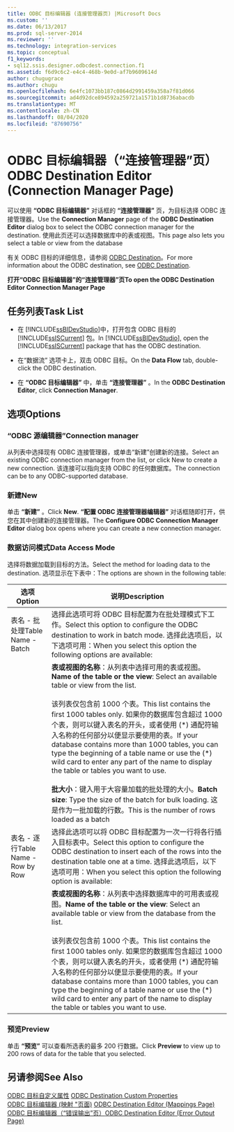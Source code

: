 ```yaml
---
title: ODBC 目标编辑器 (连接管理器页) |Microsoft Docs
ms.custom: ''
ms.date: 06/13/2017
ms.prod: sql-server-2014
ms.reviewer: ''
ms.technology: integration-services
ms.topic: conceptual
f1_keywords:
- sql12.ssis.designer.odbcdest.connection.f1
ms.assetid: f6d9c6c2-e4c4-468b-9e0d-af7b9609614d
author: chugugrace
ms.author: chugu
ms.openlocfilehash: 6e4fc1073bb187c0864d2991459a358a7f81d066
ms.sourcegitcommit: ad4d92dce894592a259721a1571b1d8736abacdb
ms.translationtype: MT
ms.contentlocale: zh-CN
ms.lasthandoff: 08/04/2020
ms.locfileid: "87690756"
---
```

# <a name="odbc-destination-editor-connection-manager-page"></a><span data-ttu-id="0cb84-102">ODBC 目标编辑器（“连接管理器”页）</span><span class="sxs-lookup"><span data-stu-id="0cb84-102">ODBC Destination Editor (Connection Manager Page)</span></span>
  <span data-ttu-id="0cb84-103">可以使用 **“ODBC 目标编辑器”** 对话框的 **“连接管理器”** 页，为目标选择 ODBC 连接管理器。</span><span class="sxs-lookup"><span data-stu-id="0cb84-103">Use the **Connection Manager** page of the **ODBC Destination Editor** dialog box to select the ODBC connection manager for the destination.</span></span> <span data-ttu-id="0cb84-104">使用此页还可以选择数据库中的表或视图。</span><span class="sxs-lookup"><span data-stu-id="0cb84-104">This page also lets you select a table or view from the database</span></span>  
  
 <span data-ttu-id="0cb84-105">有关 ODBC 目标的详细信息，请参阅 [ODBC Destination](data-flow/odbc-destination.md)。</span><span class="sxs-lookup"><span data-stu-id="0cb84-105">For more information about the ODBC destination, see [ODBC Destination](data-flow/odbc-destination.md).</span></span>  
  
 <span data-ttu-id="0cb84-106">**打开“ODBC 目标编辑器”的“连接管理器”页**</span><span class="sxs-lookup"><span data-stu-id="0cb84-106">**To open the ODBC Destination Editor Connection Manager Page**</span></span>  
  
## <a name="task-list"></a><span data-ttu-id="0cb84-107">任务列表</span><span class="sxs-lookup"><span data-stu-id="0cb84-107">Task List</span></span>  
  
-   <span data-ttu-id="0cb84-108">在 [!INCLUDE[ssBIDevStudio](../includes/ssbidevstudio-md.md)]中，打开包含 ODBC 目标的 [!INCLUDE[ssISCurrent](../includes/ssiscurrent-md.md)] 包。</span><span class="sxs-lookup"><span data-stu-id="0cb84-108">In [!INCLUDE[ssBIDevStudio](../includes/ssbidevstudio-md.md)], open the [!INCLUDE[ssISCurrent](../includes/ssiscurrent-md.md)] package that has the ODBC destination.</span></span>  
  
-   <span data-ttu-id="0cb84-109">在“数据流”  选项卡上，双击 ODBC 目标。</span><span class="sxs-lookup"><span data-stu-id="0cb84-109">On the **Data Flow** tab, double-click the ODBC destination.</span></span>  
  
-   <span data-ttu-id="0cb84-110">在 **“ODBC 目标编辑器”** 中，单击 **“连接管理器”** 。</span><span class="sxs-lookup"><span data-stu-id="0cb84-110">In the **ODBC Destination Editor**, click **Connection Manager**.</span></span>  
  
## <a name="options"></a><span data-ttu-id="0cb84-111">选项</span><span class="sxs-lookup"><span data-stu-id="0cb84-111">Options</span></span>  
  
### <a name="connection-manager"></a><span data-ttu-id="0cb84-112">“ODBC 源编辑器”</span><span class="sxs-lookup"><span data-stu-id="0cb84-112">Connection manager</span></span>  
 <span data-ttu-id="0cb84-113">从列表中选择现有 ODBC 连接管理器，或单击“新建”创建新的连接。</span><span class="sxs-lookup"><span data-stu-id="0cb84-113">Select an existing ODBC connection manager from the list, or click New to create a new connection.</span></span> <span data-ttu-id="0cb84-114">该连接可以指向支持 ODBC 的任何数据库。</span><span class="sxs-lookup"><span data-stu-id="0cb84-114">The connection can be to any ODBC-supported database.</span></span>  
  
### <a name="new"></a><span data-ttu-id="0cb84-115">新建</span><span class="sxs-lookup"><span data-stu-id="0cb84-115">New</span></span>  
 <span data-ttu-id="0cb84-116">单击 **“新建”** 。</span><span class="sxs-lookup"><span data-stu-id="0cb84-116">Click **New**.</span></span> <span data-ttu-id="0cb84-117">**“配置 ODBC 连接管理器编辑器”** 对话框随即打开，供您在其中创建新的连接管理器。</span><span class="sxs-lookup"><span data-stu-id="0cb84-117">The **Configure ODBC Connection Manager Editor** dialog box opens where you can create a new connection manager.</span></span>  
  
### <a name="data-access-mode"></a><span data-ttu-id="0cb84-118">数据访问模式</span><span class="sxs-lookup"><span data-stu-id="0cb84-118">Data Access Mode</span></span>  
 <span data-ttu-id="0cb84-119">选择将数据加载到目标的方法。</span><span class="sxs-lookup"><span data-stu-id="0cb84-119">Select the method for loading data to the destination.</span></span> <span data-ttu-id="0cb84-120">选项显示在下表中：</span><span class="sxs-lookup"><span data-stu-id="0cb84-120">The options are shown in the following table:</span></span>  
  
|<span data-ttu-id="0cb84-121">选项</span><span class="sxs-lookup"><span data-stu-id="0cb84-121">Option</span></span>|<span data-ttu-id="0cb84-122">说明</span><span class="sxs-lookup"><span data-stu-id="0cb84-122">Description</span></span>|  
|------------|-----------------|  
|<span data-ttu-id="0cb84-123">表名 - 批处理</span><span class="sxs-lookup"><span data-stu-id="0cb84-123">Table Name - Batch</span></span>|<span data-ttu-id="0cb84-124">选择此选项可将 ODBC 目标配置为在批处理模式下工作。</span><span class="sxs-lookup"><span data-stu-id="0cb84-124">Select this option to configure the ODBC destination to work in batch mode.</span></span> <span data-ttu-id="0cb84-125">选择此选项后，以下选项可用：</span><span class="sxs-lookup"><span data-stu-id="0cb84-125">When you select this option the following options are available:</span></span>|  
||<span data-ttu-id="0cb84-126">**表或视图的名称**：从列表中选择可用的表或视图。</span><span class="sxs-lookup"><span data-stu-id="0cb84-126">**Name of the table or the view**: Select an available table or view from the list.</span></span><br /><br /> <span data-ttu-id="0cb84-127">该列表仅包含前 1000 个表。</span><span class="sxs-lookup"><span data-stu-id="0cb84-127">This list contains the first 1000 tables only.</span></span> <span data-ttu-id="0cb84-128">如果你的数据库包含超过 1000 个表，则可以键入表名的开头，或者使用 (\*) 通配符输入名称的任何部分以便显示要使用的表。</span><span class="sxs-lookup"><span data-stu-id="0cb84-128">If your database contains more than 1000 tables, you can type the beginning of a table name or use the (\*) wild card to enter any part of the name to display the table or tables you want to use.</span></span><br /><br /> <span data-ttu-id="0cb84-129">**批大小**：键入用于大容量加载的批处理的大小。</span><span class="sxs-lookup"><span data-stu-id="0cb84-129">**Batch size**: Type the size of the batch for bulk loading.</span></span> <span data-ttu-id="0cb84-130">这是作为一批加载的行数。</span><span class="sxs-lookup"><span data-stu-id="0cb84-130">This is the number of rows loaded as a batch</span></span>|  
|<span data-ttu-id="0cb84-131">表名 - 逐行</span><span class="sxs-lookup"><span data-stu-id="0cb84-131">Table Name - Row by Row</span></span>|<span data-ttu-id="0cb84-132">选择此选项可以将 ODBC 目标配置为一次一行将各行插入目标表中。</span><span class="sxs-lookup"><span data-stu-id="0cb84-132">Select this option to configure the ODBC destination to insert each of the rows into the destination table one at a time.</span></span> <span data-ttu-id="0cb84-133">选择此选项后，以下选项可用：</span><span class="sxs-lookup"><span data-stu-id="0cb84-133">When you select this option the following option is available:</span></span>|  
||<span data-ttu-id="0cb84-134">**表或视图的名称**：从列表中选择数据库中的可用表或视图。</span><span class="sxs-lookup"><span data-stu-id="0cb84-134">**Name of the table or the view**: Select an available table or view from the database from the list.</span></span><br /><br /> <span data-ttu-id="0cb84-135">该列表仅包含前 1000 个表。</span><span class="sxs-lookup"><span data-stu-id="0cb84-135">This list contains the first 1000 tables only.</span></span> <span data-ttu-id="0cb84-136">如果您的数据库包含超过 1000 个表，则可以键入表名的开头，或者使用 (\*) 通配符输入名称的任何部分以便显示要使用的表。</span><span class="sxs-lookup"><span data-stu-id="0cb84-136">If your database contains more than 1000 tables, you can type the beginning of a table name or use the (\*) wild card to enter any part of the name to display the table or tables you want to use.</span></span>|  
  
### <a name="preview"></a><span data-ttu-id="0cb84-137">预览</span><span class="sxs-lookup"><span data-stu-id="0cb84-137">Preview</span></span>  
 <span data-ttu-id="0cb84-138">单击 **“预览”** 可以查看所选表的最多 200 行数据。</span><span class="sxs-lookup"><span data-stu-id="0cb84-138">Click **Preview** to view up to 200 rows of data for the table that you selected.</span></span>  
  
## <a name="see-also"></a><span data-ttu-id="0cb84-139">另请参阅</span><span class="sxs-lookup"><span data-stu-id="0cb84-139">See Also</span></span>  
 <span data-ttu-id="0cb84-140">[ODBC 目标自定义属性](data-flow/odbc-destination-custom-properties.md) </span><span class="sxs-lookup"><span data-stu-id="0cb84-140">[ODBC Destination Custom Properties](data-flow/odbc-destination-custom-properties.md) </span></span>  
 <span data-ttu-id="0cb84-141">[ODBC 目标编辑器 &#40;映射 "页面&#41;](../../2014/integration-services/odbc-destination-editor-mappings-page.md) </span><span class="sxs-lookup"><span data-stu-id="0cb84-141">[ODBC Destination Editor &#40;Mappings Page&#41;](../../2014/integration-services/odbc-destination-editor-mappings-page.md) </span></span>  
 [<span data-ttu-id="0cb84-142">ODBC 目标编辑器（“错误输出”页）</span><span class="sxs-lookup"><span data-stu-id="0cb84-142">ODBC Destination Editor &#40;Error Output Page&#41;</span></span>](../../2014/integration-services/odbc-destination-editor-error-output-page.md)  
  
  
